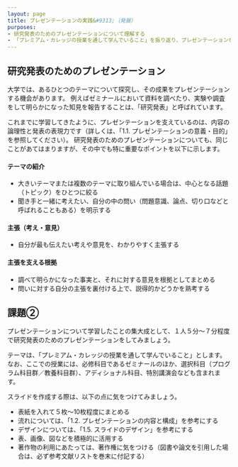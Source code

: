 ```yaml
---
layout: page
title: プレゼンテーションの実践&#9313;（発展）
purposes:
- 研究発表のためのプレゼンテーションについて理解する
- 「プレミアム・カレッジの授業を通して学んでいること」を振り返り、プレゼンテーションを実践する
---
```


研究発表のためのプレゼンテーション
----------------------------

大学では、あるひとつのテーマについて探究し、その成果をプレゼンテーションする機会があります。
例えばゼミナールにおいて資料を調べたり、実験や調査をして明らかになった知見を報告することは、「研究発表」と呼ばれています。

これまでに学習してきたように、プレゼンテーションを支えているのは、内容の論理性と発表の表現力です（詳しくは、「1.1. プレゼンテーションの意義・目的」を参照してください）。
研究発表のためのプレゼンテーションについても、同じことがあてはまりますが、その中でも特に重要なポイントを以下に示します。

#### テーマの紹介

  - 大きいテーマまたは複数のテーマに取り組んでいる場合は、中心となる話題（トピック）をひとつに絞る
  - 聞き手と一緒に考えたい、自分の中の問い（問題意識、論点、切り口などと呼ばれることもある）を明示する

#### 主張（考え・意見）

  - 自分が最も伝えたい考えや意見を、わかりやすく主張する

#### 主張を支える根拠

  - 調べて明らかになった事実と、それに対する意見を根拠としてまとめる
  - 問いに対する自分の主張を裏付ける上で、説得的かどうかを熟考する

課題&#9313;
----

プレゼンテーションについて学習したことの集大成として、１人５分～７分程度で研究発表のためのプレゼンテーションをしてみましょう。

テーマは、「プレミアム・カレッジの授業を通して学んでいること」とします。なお、ここでの授業には、必修科目であるゼミナールのほか、選択科目（プログラム科目群／教養科目群）、アディショナル科目、特別講演会なども含まれます。

スライドを作成する際は、以下の点に気をつけてみましょう。

  - 表紙を入れて５枚～10枚程度にまとめる
  - 流れについては、「1.2. プレゼンテーションの内容と構成」を参考にする
  - デザインについては、「1.5. スライドのデザイン」を参考にする
  - 表、画像、図などを積極的に活用する
  - 著作物の利用にあたっては、著作権に気をつける（図書や論文を引用した場合は、必ず参考文献リストを巻末に付記する）
